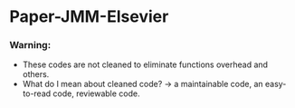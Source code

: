 # Paper-JMM-Elsevier

### Warning:
* These codes are not cleaned to eliminate functions overhead and others.
* What do I mean about cleaned code? -> a maintainable code, an easy-to-read code, reviewable code.
